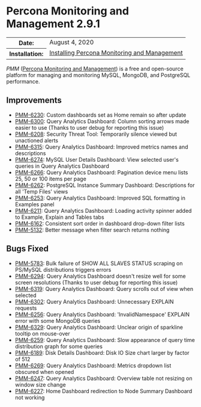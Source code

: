 # Percona Monitoring and Management 2.9.1

<table class="docutils field-list" frame="void" rules="none">
  <colgroup>
    <col class="field-name">
    <col class="field-body">
  </colgroup>
  <tbody valign="top">
    <tr class="field-odd field">
      <th class="field-name">Date:</th>
      <td class="field-body">August 4, 2020</td>
    </tr>
    <tr class="field-even field">
      <th class="field-name">Installation:</th>
      <td class="field-body">
        <a class="reference external" href="https://www.percona.com/doc/percona-monitoring-and-management/2.x/install/index-server.html">Installing Percona Monitoring and Management</a></td>
    </tr>
  </tbody>
</table>

*PMM* ([Percona Monitoring and Management](https://www.percona.com/doc/percona-monitoring-and-management/index.html))
is a free and open-source platform for managing and monitoring MySQL, MongoDB, and PostgreSQL
performance.

## Improvements

* [PMM-6230](https://jira.percona.com/browse/PMM-6230): Custom dashboards set as Home remain so after update
* [PMM-6300](https://jira.percona.com/browse/PMM-6300): Query Analytics Dashboard: Column sorting arrows made easier to use (Thanks to user debug for reporting this issue)
* [PMM-6208](https://jira.percona.com/browse/PMM-6208): Security Threat Tool: Temporarily silence viewed but unactioned alerts
* [PMM-6315](https://jira.percona.com/browse/PMM-6315): Query Analytics Dashboard: Improved metrics names and descriptions
* [PMM-6274](https://jira.percona.com/browse/PMM-6274): MySQL User Details Dashboard: View selected user's queries in Query Analytics Dashboard
* [PMM-6266](https://jira.percona.com/browse/PMM-6266): Query Analytics Dashboard: Pagination device menu lists 25, 50 or 100 items per page
* [PMM-6262](https://jira.percona.com/browse/PMM-6262): PostgreSQL Instance Summary Dashboard: Descriptions for all 'Temp Files' views
* [PMM-6253](https://jira.percona.com/browse/PMM-6253): Query Analytics Dashboard: Improved SQL formatting in Examples panel
* [PMM-6211](https://jira.percona.com/browse/PMM-6211): Query Analytics Dashboard: Loading activity spinner added to Example, Explain and Tables tabs
* [PMM-6162](https://jira.percona.com/browse/PMM-6162): Consistent sort order in dashboard drop-down filter lists
* [PMM-5132](https://jira.percona.com/browse/PMM-5132): Better message when filter search returns nothing



## Bugs Fixed

* [PMM-5783](https://jira.percona.com/browse/PMM-5783): Bulk failure of SHOW ALL SLAVES STATUS scraping on PS/MySQL distributions triggers errors
* [PMM-6294](https://jira.percona.com/browse/PMM-6294): Query Analytics Dashboard doesn't resize well for some screen resolutions (Thanks to user debug for reporting this issue)
* [PMM-6319](https://jira.percona.com/browse/PMM-6319): Query Analytics Dashboard: Query scrolls out of view when selected
* [PMM-6302](https://jira.percona.com/browse/PMM-6302): Query Analytics Dashboard: Unnecessary EXPLAIN requests
* [PMM-6256](https://jira.percona.com/browse/PMM-6256): Query Analytics Dashboard: 'InvalidNamespace' EXPLAIN error with some MongoDB queries
* [PMM-6329](https://jira.percona.com/browse/PMM-6329): Query Analytics Dashboard: Unclear origin of sparkline tooltip on mouse-over
* [PMM-6259](https://jira.percona.com/browse/PMM-6259): Query Analytics Dashboard: Slow appearance of query time distribution graph for some queries
* [PMM-6189](https://jira.percona.com/browse/PMM-6189): Disk Details Dashboard: Disk IO Size chart larger by factor of 512
* [PMM-6269](https://jira.percona.com/browse/PMM-6269): Query Analytics Dashboard: Metrics dropdown list obscured when opened
* [PMM-6247](https://jira.percona.com/browse/PMM-6247): Query Analytics Dashboard: Overview table not resizing on window size change
* [PMM-6227](https://jira.percona.com/browse/PMM-6227): Home Dashboard redirection to Node Summary Dashboard not working


